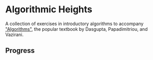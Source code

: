 # Algorithmic Heights

A collection of exercises in introductory algorithms to accompany
["Algorithms"][book], the popular textbook by Dasgupta, Papadimitriou, and
Vazirani.

[book]: http://www.amazon.com/Algorithms-Sanjoy-Dasgupta/dp/0073523402

## Progress
